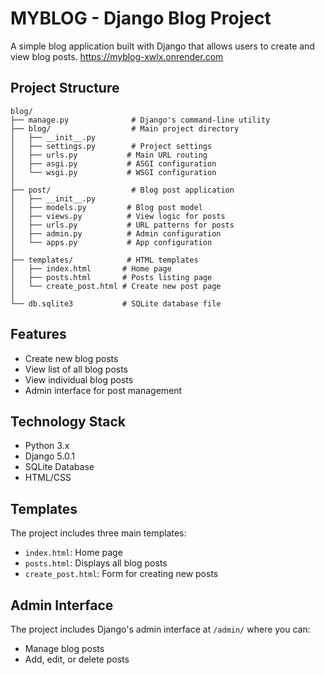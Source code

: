 # MYBLOG - Django Blog Project

A simple blog application built with Django that allows users to create and view blog posts.
https://myblog-xwlx.onrender.com

## Project Structure

```
blog/
├── manage.py              # Django's command-line utility
├── blog/                  # Main project directory
│   ├── __init__.py
│   ├── settings.py        # Project settings
│   ├── urls.py           # Main URL routing
│   ├── asgi.py           # ASGI configuration
│   └── wsgi.py           # WSGI configuration
│
├── post/                  # Blog post application
│   ├── __init__.py
│   ├── models.py         # Blog post model
│   ├── views.py          # View logic for posts
│   ├── urls.py           # URL patterns for posts
│   ├── admin.py          # Admin configuration
│   └── apps.py           # App configuration
│
├── templates/            # HTML templates
│   ├── index.html       # Home page
│   ├── posts.html       # Posts listing page
│   └── create_post.html # Create new post page
│
└── db.sqlite3           # SQLite database file
```

## Features

- Create new blog posts
- View list of all blog posts
- View individual blog posts
- Admin interface for post management

## Technology Stack

- Python 3.x
- Django 5.0.1
- SQLite Database
- HTML/CSS

## Templates

The project includes three main templates:
- `index.html`: Home page
- `posts.html`: Displays all blog posts
- `create_post.html`: Form for creating new posts

## Admin Interface

The project includes Django's admin interface at `/admin/` where you can:
- Manage blog posts
- Add, edit, or delete posts
